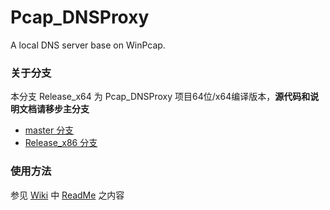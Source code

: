 ﻿Pcap_DNSProxy
=====
A local DNS server base on WinPcap.

### 关于分支
本分支 Release_x64 为 Pcap_DNSProxy 项目64位/x64编译版本，**源代码和说明文档请移步主分支**
* [master 分支](https://github.com/chengr28/pcap_dnsproxy)<br />
* [Release_x86 分支](https://github.com/chengr28/pcap_dnsproxy/tree/Release_x86)<br />

### 使用方法
参见 [Wiki](https://github.com/chengr28/pcap_dnsproxy/wiki) 中 [ReadMe](https://github.com/chengr28/pcap_dnsproxy/wiki/ReadMe) 之内容